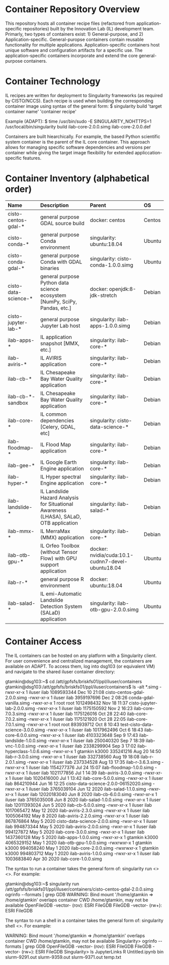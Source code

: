 # Container Repository Overview
This repository hosts all container recipe files (refactored from application-specific repositories) built by the Innovation Lab (IL) development team.  Primarly, two types of containers exist:  1) General-purpose, and 2) Application-specific.  General-puropse containers contain reusable functionality for multiple applications.  Application-specific containers host unique software and configuration artifacts for a specific use.  The application-specific containers incorporate and extend the core general-purpose containers.

# Container Technology
IL recipes are written for deployment to Singularity frameworks (as required by CISTO/NCCS). Each recipe is used when building the corresponding container image using syntax of the general form:  $ singularity build 'target container name' 'container recipe'

Example (ADAPT):
$ time /usr/bin/sudo -E SINGULARITY_NOHTTPS=1 /usr/local/bin/singularity build ilab-core-2.0.0.simg ilab-core-2.0.0.def 

Containers are built hiearchically.  For example, the based Python scientific system container is the parent of the IL core container.  This approach allows for managing specific software dependencies and versions per container while giving the target image flexibility for extended appliccation-specific features.


# Container Inventory (alphabetical order)

| Name  | Description  | Parent | OS |
| :------------ |:---------------|:-----|:-----|
| cisto-centos-gdal-*     | general purpose GDAL source build         |   docker: centos | Centos |
| cisto-conda-*     | general purpose Conda environment         |   singularity: ubuntu:18.04 | Ubuntu |
| cisto-conda-gdal-*     | general purpose Conda with GDAL binaries         |   singularity: cisto-conda-1.0.0.simg | Ubuntu |
| cisto-data-science-*      | general purpose Python data science ecosystem [NumPy, SciPy, Pandas, etc.]| docker: openjdk:8-jdk-stretch | Debian |
| cisto-jupyter-lab-*      | general purpose Jupyter Lab host         |   singularity: ilab-apps-1.0.0.simg | Debian |
| ilab-apps-*      | IL application snapshot [MMX, etc.]| singularity: ilab-core-* | Debian |
| ilab-aviris-*      | IL AVIRIS application | singularity: ilab-core-* |  Debian |
| ilab-cb-*      | IL Chesapeake Bay Water Quality  application | singularity: ilab-core-* | Debian |
| ilab-cb-*-sandbox     | IL Chesapeake Bay Water Quality  application | singularity: ilab-core-* | Debian |
| ilab-core-*      | IL common dependencies [Celery, GDAL, etc] | singularity: cisto-data-science-* | Debian |
| ilab-floodmap-*      | IL Flood Map application | singularity: ilab-core-* | Debian |
| ilab-gee-*      | IL Google Earth Engine application | singularity: ilab-core-* | Debian |
| ilab-hyper-*      | IL Hyper spectral Engine application | singularity: ilab-core-* | Debian |
| ilab-landslide-*      | IL Landslide Hazard Analysis for Situational Awareness (LHASA), SALaD, OTB application | singularity: ilab-salad-* | Debian |
| ilab-mmx-*      | IL MerraMax (MMX) application | singularity: ilab-core-* | Debian |
| ilab-otb-gpu-*      | IL Orfeo Toolbox (without Tensor Flow) with GPU support application | docker: nvidia/cuda:10.1-cudnn7-devel-ubuntu18.04 | Ubuntu |
| ilab-r-*     | general purpose R environment         |   docker: ubuntu:18.04 | Ubuntu |
| ilab-salad-*      | IL emi-Automatic Landslide Detection System (SALaD) application | singularity: ilab-otb-gpu-2.0.0.simg | Ubuntu |

# Container Access

The IL containers can be hosted on any platform with a Singularity client.  For user convenience and centralized management, the containers are available on ADAPT.  To access them, log into dsg103 (or equivalent VM) and navigate to the shared iluser container directory: 

gtamkin@dsg103:~$ cd /att/gpfsfs/briskfs01/ppl/iluser/containers
gtamkin@dsg103:/att/gpfsfs/briskfs01/ppl/iluser/containers$ ls -alt *.simg
-rwxr-xr-x 1 iluser  ilab   1089593344 Dec 10 21:08 cisto-centos-gdal-2.0.0.simg
-rwxr-xr-x 1 iluser  ilab   3959197696 Dec  2 08:26 conda-gdal-vanilla.simg
-rwxr-xr-x 1 root    root   1012498432 Nov 18 11:37 cisto-jupyter-lab-2.0.0.simg
-rwxr-xr-x 1 iluser  ilab   1175150592 Nov  2 16:23 ilab-core-7.0.3.simg
-rwxr-xr-x 1 iluser  ilab   1175126016 Oct 28 22:40 ilab-core-7.0.2.simg
-rwxr-xr-x 1 iluser  ilab   1175121920 Oct 28 22:05 ilab-core-7.0.1.simg
-rwxr-xr-x 1 root    root    893939712 Oct  8 10:43 test-cisto-data-science-3.0.0.simg
-rwxr-xr-x 1 iluser  ilab   1017962496 Oct  6 18:43 ilab-core-6.0.0.simg
-rwxr-xr-x 1 iluser  ilab   4103323648 Sep  9 17:43 ilab-landslide-1.0.0.simg
-rwxr-xr-x 1 iluser  ilab    250040320 Sep  7 18:39 ilab-vnc-1.0.0.simg
-rwxr-xr-x 1 iluser  ilab   2338299904 Sep  3 17:02 ilab-hyperclass-1.0.6.simg
-rwxr-xr-x 1 gtamkin k3000   335241216 Aug 20 14:50 ilab-r-3.0.0.simg
-rwxr-xr-x 1 iluser  ilab    332738560 Aug 19 18:08 ilab-r-2.0.1.simg
-rwxr-xr-x 1 iluser  ilab    237334528 Aug 13 17:35 ilab-r-3.6.3.simg
-rwxr-xr-x 1 iluser  ilab   1154277376 Jul 24 15:07 ilab-floodmap-1.0.0.simg
-rwxr-xr-x 1 iluser  ilab   1021177856 Jul  1 14:39 ilab-aviris-3.0.0.simg
-rwxr-xr-x 1 iluser  ilab   1020416000 Jul  1 13:42 ilab-core-5.0.0.simg
-rwxr-xr-x 1 iluser  ilab    864210944 Jun 16 12:25 cisto-data-science-2.0.0-06152020.simg
-rwxr-xr-x 1 iluser  ilab   3765039104 Jun 12  2020 ilab-salad-1.1.0.simg
-rwxr-xr-x 1 iluser  ilab  12020183040 Jun  8  2020 ilab-cb-6.0.0.simg
-rwxr-xr-x 1 iluser  ilab   3765035008 Jun  8  2020 ilab-salad-1.0.0.simg
-rwxr-xr-x 1 iluser  ilab  12011393024 Jun  5  2020 ilab-cb-5.0.0.simg
-rwxr-xr-x 1 iluser  ilab   1017065472 May 12  2020 ilab-aviris-2.3.0.simg
-rwxr-xr-x 1 iluser  ilab   1005064192 May  8  2020 ilab-aviris-2.2.0.simg
-rwxr-xr-x 1 iluser  ilab    867876864 May  5  2020 cisto-data-science-2.0.0.simg
-rwxr-xr-x 1 iluser  ilab    994873344 May  5  2020 ilab-aviris-2.0.0.simg
-rwxr-xr-x 1 iluser  ilab    994127872 May  5  2020 ilab-core-3.0.0.simg
-rwxr-xr-x 1 iluser  ilab   1437360128 May  5  2020 ilab-apps-1.0.0.simg
-rwxr-xr-x 1 gtamkin k3000  4065329152 May  1  2020 ilab-otb-gpu-1.0.0.simg
-rwxrwxr-x 1 gtamkin k3000   994058240 May  1  2020 ilab-core-2.0.0.simg
-rwxrwxr-x 1 gtamkin k3000   994803712 May  1  2020 ilab-aviris-1.0.0.simg
-rwxr-xr-x 1 iluser  ilab   1003683840 Apr 30  2020 ilab-core-1.0.0.simg


The syntax to run a container takes the general form of:  singularity run <<container path>> <<command>>.  For example:

gtamkin@dsg103:~$ singularity run /att/gpfsfs/briskfs01/ppl/iluser/containers/cisto-centos-gdal-2.0.0.simg ogrinfo --formats | grep GDB
WARNING: Bind mount '/home/gtamkin => /home/gtamkin' overlaps container CWD /home/gtamkin, may not be available
  OpenFileGDB -vector- (rov): ESRI FileGDB
  FileGDB -vector- (rw+): ESRI FileGDB

The syntax to run a shell in a container takes the general form of:  singularity shell <<container path>>.  For example:

WARNING: Bind mount '/home/gtamkin => /home/gtamkin' overlaps container CWD /home/gtamkin, may not be available
Singularity> ogrinfo --formats | grep GDB
  OpenFileGDB -vector- (rov): ESRI FileGDB
  FileGDB -vector- (rw+): ESRI FileGDB
Singularity> ls
JupyterLinks  R  Untitled.ipynb  bin  slurm-9291.out  slurm-9359.out  slurm-9371.out  temp.txt






